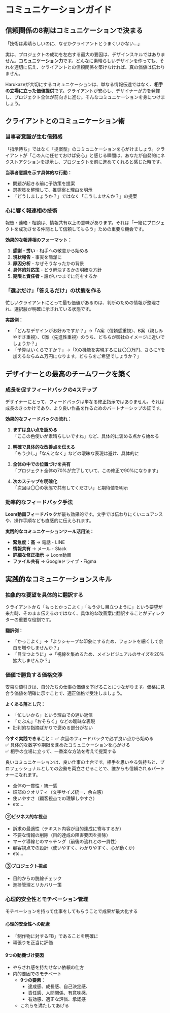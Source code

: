 # コミュニケーションガイド

## 信頼関係の8割はコミュニケーションで決まる

「技術は素晴らしいのに、なぜかクライアントとうまくいかない...」

実は、プロジェクトの成功を左右する最大の要因は、デザインスキルではありません。**コミュニケーション力**です。どんなに素晴らしいデザインを作っても、それを適切に伝え、クライアントとの信頼関係を築けなければ、真の価値は伝わりません。

Harukazeが大切にするコミュニケーションは、単なる情報伝達ではなく、**相手の立場に立った価値提供**です。クライアントが安心し、デザイナーが力を発揮し、プロジェクト全体が前向きに進む。そんなコミュニケーションを身につけましょう。

## クライアントとのコミュニケーション術

### 当事者意識が生む信頼感

「指示待ち」ではなく「提案型」のコミュニケーションを心がけましょう。クライアントが「この人に任せておけば安心」と感じる瞬間は、あなたが自発的にネクストアクションを提示し、プロジェクトを前に進めてくれると感じた時です。

**当事者意識を示す具体的な行動：**
- 問題が起きる前に予防策を提案
- 選択肢を整理して、推奨案と理由を明示
- 「どうしましょうか？」ではなく「こうしませんか？」の提案

### 心に響く報連相の技術

報告・連絡・相談は、情報共有以上の意味があります。それは「一緒にプロジェクトを成功させる仲間として信頼してもらう」ための重要な機会です。

**効果的な報連相のフォーマット：**
1. **感謝・労い** - 相手への敬意から始める
2. **現状報告** - 事実を簡潔に
3. **原因分析** - なぜそうなったかの背景
4. **具体的対応策** - どう解決するかの明確な方針
5. **期限と責任者** - 誰がいつまでに何をするか

### 「選ぶだけ」「答えるだけ」の状態を作る

忙しいクライアントにとって最も価値があるのは、判断のための情報が整理され、選択肢が明確に示されている状態です。

**実践例：**
- 「どんなデザインがお好みですか？」→「A案（信頼感重視）、B案（親しみやすさ重視）、C案（先進性重視）のうち、どちらが御社のイメージに近いでしょうか？」
- 「予算はいくらですか？」→「Xの機能を実現するには〇〇万円、さらにYを加えるなら△△万円になります。どちらをご希望でしょうか？」

## デザイナーとの最高のチームワークを築く

### 成長を促すフィードバックの4ステップ

デザイナーにとって、フィードバックは単なる修正指示ではありません。それは成長のきっかけであり、より良い作品を作るためのパートナーシップの証です。

**効果的なフィードバックの流れ：**

1. **まずは良い点を認める**  
   「ここの色使いが素晴らしいですね」など、具体的に褒める点から始める

2. **明確で具体的な改善点を伝える**  
   「もう少し」「なんとなく」などの曖昧な表現は避け、具体的に

3. **全体の中での位置づけを共有**  
   「プロジェクト全体の70%が完了していて、この修正で90%になります」

4. **次のステップを明確化**  
   「次回は〇〇の状態で共有してください」と期待値を明示

### 効率的なフィードバック手法

**Loom動画フィードバック**が最も効果的です。文字では伝わりにくいニュアンスや、操作手順なども直感的に伝えられます。

**実践的なコミュニケーションツール活用法：**
- **緊急度：高** → 電話・LINE
- **情報共有** → メール・Slack
- **詳細な修正指示** → Loom動画
- **ファイル共有** → Googleドライブ・Figma

## 実践的なコミュニケーションスキル

### 抽象的な要望を具体的に翻訳する

クライアントから「もっとかっこよく」「もう少し目立つように」という要望が来た時、そのまま伝えるのではなく、具体的な改善案に翻訳することがディレクターの重要な役割です。

**翻訳例：**
- 「かっこよく」→「よりシャープな印象にするため、フォントを細くして余白を増やしませんか？」
- 「目立つように」→「視線を集めるため、メインビジュアルのサイズを20%拡大しませんか？」

### 価値で勝負する価格交渉

安易な値引きは、自分たちの仕事の価値を下げることにつながります。価格に見合う価値を明確に示すことで、適正価格で受注しましょう。

**よくある落とし穴：**
- 「忙しいから」という理由での遅い返信
- 「たぶん」「おそらく」などの曖昧な表現
- 批判的な指摘ばかりで褒める部分がない

**今すぐ実践できること：**
✅ 次回のフィードバックで必ず良い点から始める  
✅ 具体的な数字や期限を含めたコミュニケーションを心がける  
✅ 相手の立場に立って、一番楽な方法を考えて提案する

良いコミュニケーションは、良い仕事の土台です。相手を思いやる気持ちと、プロフェッショナルとしての姿勢を両立させることで、誰からも信頼されるパートナーになれます。
- 全体の一貫性・統一感
- 細部のクオリティ（文字サイズ統一、余白感）
- 使いやすさ（顧客視点での理解しやすさ）
- etc...

#### ②ビジネス的な視点
- 訴求の最適性（テキスト内容が目的達成に寄与するか）
- 不要な情報の削除（目的達成の阻害要因を排除）
- マーケ導線とのマッチング（前後の流れとの一貫性）
- 顧客視点での設計（使いやすく、わかりやすく、心が動くか）
- etc...

#### ③プロジェクト視点
- 目的からの脱線チェック
- 進捗管理とリカバリー策

### 心理的安全性とモチベーション管理

モチベーションを持って仕事をしてもらうことで成果が最大化する

#### 心理的安全性への配慮
- 「制作物に対するFB」であることを明確に
- 頑張りを正当に評価

#### 9つの動機づけ要因
- やらされ感を持たせない依頼の仕方
- 内的要因でのモチベート
  - **9つの要素**：
    - 達成感、成長感、自己決定感、
    - 責任感、人間関係、有意味感、
    - 有効感、適正な評価、承認感
  - これらを満たしてあげる